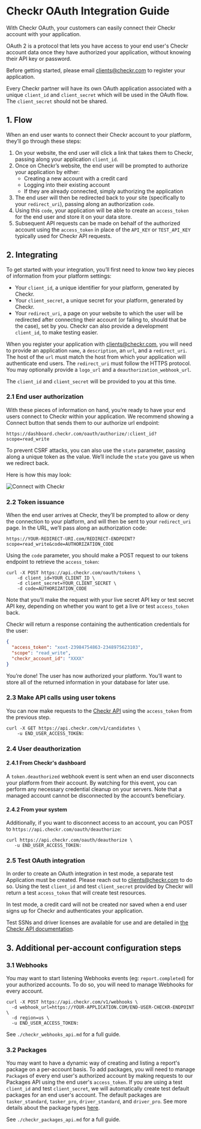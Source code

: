 # Checkr OAuth Integration Guide

With Checkr OAuth, your customers can easily connect their Checkr account with your application.

OAuth 2 is a protocol that lets you have access to your end user's Checkr account data once they have authorized your application, without knowing their API key or password.

Before getting started, please email clients@checkr.com to register your application.

Every Checkr partner will have its own OAuth application associated with a unique `client_id` and `client_secret` which will be used in the OAuth flow. The `client_secret` should not be shared.

## 1. Flow
When an end user wants to connect their Checkr account to your platform, they’ll go through these steps:

1. On your website, the end user will click a link that takes them to Checkr, passing along your application `client_id`.
2. Once on Checkr’s website, the end user will be prompted to authorize your application by either:
    - Creating a new account with a credit card
    - Logging into their existing account
    - If they are already connected, simply authorizing the application
3. The end user will then be redirected back to your site (specifically to your `redirect_uri`), passing along an authorization `code`.
4. Using this `code`, your application will be able to create an `access_token` for the end user and store it on your data store.
5. Subsequent API requests can be made on behalf of the authorized account using the `access_token` in place of the `API_KEY` or `TEST_API_KEY` typically used for Checkr API requests.

## 2. Integrating

To get started with your integration, you’ll first need to know two key pieces of information from your platform settings:

- Your `client_id`, a unique identifier for your platform, generated by Checkr.
- Your `client_secret`, a unique secret for your platform, generated by Checkr.
- Your `redirect_uri`, a page on your website to which the user will be redirected after connecting their account (or failing to, should that be the case), set by you.
Checkr can also provide a development `client_id`, to make testing easier.

When you register your application with clients@checkr.com, you will need to provide an application `name`, a `description`, an `url`, and a `redirect_uri`. The host of the `url` must match the host from which your application will authenticate end users. The `redirect_uri` must follow the HTTPS protocol. You may optionally provide a `logo_url` and a `deauthorization_webhook_url`.

The `client_id` and `client_secret` will be provided to you at this time.

### 2.1 End user authorization

With these pieces of information on hand, you’re ready to have your end users connect to Checkr within your application. We recommend showing a Connect button that sends them to our authorize url endpoint:

```
https://dashboard.checkr.com/oauth/authorize/:client_id?scope=read_write
```

To prevent CSRF attacks, you can also use the `state` parameter, passing along a unique token as the value. We’ll include the `state` you gave us when we redirect back.

Here is how this may look:

![Connect with Checkr](https://assets.checkr.com/assets/images/connect_with_checkr.png)


### 2.2 Token issuance

When the end user arrives at Checkr, they’ll be prompted to allow or deny the connection to your platform, and will then be sent to your `redirect_uri` page. In the URL, we’ll pass along an authorization code:

```
https://YOUR-REDIRECT-URI.com/REDIRECT-ENDPOINT?scope=read_write&code=AUTHORIZATION_CODE
```

Using the `code` parameter, you should make a POST request to our tokens endpoint to retrieve the `access_token`:

```curl
curl -X POST https://api.checkr.com/oauth/tokens \
    -d client_id=YOUR_CLIENT_ID \
    -d client_secret=YOUR_CLIENT_SECRET \
    -d code=AUTHORIZATION_CODE
```

Note that you’ll make the request with your live secret API key or test secret API key, depending on whether you want to get a live or test `access_token` back.

Checkr will return a response containing the authentication credentials for the user:

```json
{
  "access_token": "xoxt-23984754863-2348975623103",
  "scope": "read_write",
  "checkr_account_id": "XXXX"
}
```

You’re done! The user has now authorized your platform.  You’ll want to store all of the returned information in your database for later use.

### 2.3 Make API calls using user tokens

You can now make requests to the [Checkr API](https://docs.checkr.com) using the `access_token` from the previous step.

```curl
curl -X GET https://api.checkr.com/v1/candidates \
    -u END_USER_ACCESS_TOKEN:
```

### 2.4 User deauthorization

#### 2.4.1 From Checkr's dashboard
A `token.deauthorized` webhook event is sent when an end user disconnects your platform from their account. By watching for this event, you can perform any necessary credential cleanup on your servers. Note that a managed account cannot be disconnected by the account’s beneficiary.

#### 2.4.2 From your system

Additionally, if you want to disconnect access to an account, you can POST to `https://api.checkr.com/oauth/deauthorize`:

```curl
curl https://api.checkr.com/oauth/deauthorize \
   -u END_USER_ACCESS_TOKEN:
```

### 2.5 Test OAuth integration

In order to create an OAuth integration in test mode, a separate test Application must be created. Please reach out to clients@checkr.com to do so. Using the test `client_id` and test `client_secret` provided by Checkr will return a test `access_token` that will create test resources.

In test mode, a credit card will not be created nor saved when a end user signs up for Checkr and authenticates your application.

Test SSNs and driver licenses are available for use and are detailed in [the Checkr API documentation](https://docs.checkr.com/#development).

## 3. Additional per-account configuration steps
### 3.1 Webhooks
You may want to start listening Webhooks events (eg: `report.completed`) for your authorized accounts. To do so, you will need to manage Webhooks for every account.

```curl
curl -X POST https://api.checkr.com/v1/webhooks \
  -d webhook_url=https://YOUR-APPLICATION.COM/END-USER-CHECKR-ENDPOINT \
  -d region=us \
  -u END_USER_ACCESS_TOKEN:
```

See `./checkr_webhooks_api.md` for a full guide.

### 3.2 Packages
You may want to have a dynamic way of creating and listing a report's package on a per-account basis. To add packages, you will need to manage `Package`s of every end user's authorized account by making requests to our Packages API using the end user's `access_token`. If you are using a test `client_id` and test `client_secret`, we will automatically create test default packages for an end user's account. The default packages are `tasker_standard`, `tasker_pro`, `driver_standard`, and `driver_pro`. See more details about the package types [here](https://docs.checkr.com/#report).

See `./checkr_packages_api.md` for a full guide.
